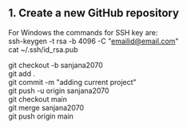 ## 1. Create a new GitHub repository

For Windows the commands for SSH key are: </br>
ssh-keygen -t rsa -b 4096 -C "<emailid@email.com>" </br>
cat ~/.ssh/id_rsa.pub </br>


git checkout -b sanjana2070 </br>
git add . </br>
git commit -m "adding current project" </br>
git push -u origin sanjana2070 </br>
git checkout main </br>
git merge sanjana2070 </br>
git push origin main </br>

